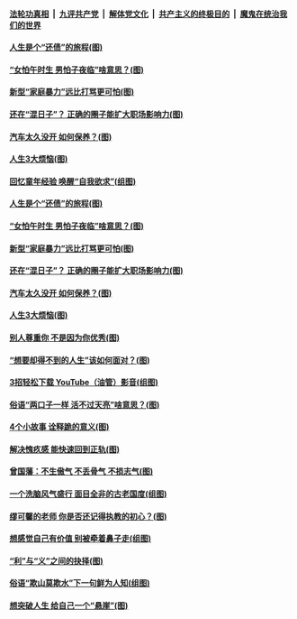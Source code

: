 

####  [法轮功真相](../../../../basic/blob/master/README.md?t=06210902) &nbsp;|&nbsp; [九评共产党](../../../../9ping.md/blob/master/README.md?t=06210902) &nbsp;|&nbsp; [解体党文化](../../../../jtdwh.md/blob/master/README.md?t=06210902)  &nbsp;|&nbsp; [共产主义的终极目的](../../../../gczydzjmd.md/blob/master/README.md?t=06210902) &nbsp;|&nbsp; [魔鬼在统治我们的世界](../../../../mgztzwmdsj.md/blob/master/README.md?t=06210902) 

#### [人生是个“还债”的旅程(图)](../pages/p8/936768.md?t=06210902) 

#### [“女怕午时生 男怕子夜临”啥意思？(图)](../pages/p8/937081.md?t=06210902) 

#### [新型“家庭暴力”远比打骂更可怕(图)](../pages/p8/936230.md?t=06210902) 

#### [还在“混日子”？ 正确的圈子能扩大职场影响力(图)](../pages/p8/937049.md?t=06210902) 

#### [汽车太久没开 如何保养？(图)](../pages/p8/937035.md?t=06210902) 

#### [人生3大烦恼(图)](../pages/p8/936959.md?t=06210902) 

#### [回忆童年经验 唤醒“自我欲求”(组图)](../pages/p8/937082.md?t=06210902) 

#### [人生是个“还债”的旅程(图)](../pages/p8/936768.md?t=06210902) 

#### [“女怕午时生 男怕子夜临”啥意思？(图)](../pages/p8/937081.md?t=06210902) 

#### [新型“家庭暴力”远比打骂更可怕(图)](../pages/p8/936230.md?t=06210902) 

#### [还在“混日子”？ 正确的圈子能扩大职场影响力(图)](../pages/p8/937049.md?t=06210902) 

#### [汽车太久没开 如何保养？(图)](../pages/p8/937035.md?t=06210902) 

#### [人生3大烦恼(图)](../pages/p8/936959.md?t=06210902) 

#### [别人尊重你 不是因为你优秀(图)](../pages/p8/936253.md?t=06210902) 

#### [“想要却得不到的人生”该如何面对？(图)](../pages/p8/936933.md?t=06210902) 

#### [3招轻松下载 YouTube（油管）影音(组图)](../pages/p8/936922.md?t=06210902) 

#### [俗语“两口子一样 活不过天亮”啥意思？(图)](../pages/p8/936917.md?t=06210902) 

#### [4个小故事 诠释跪的意义(图)](../pages/p8/936353.md?t=06210902) 

#### [解决愧疚感 能快速回到正轨(图)](../pages/p8/936834.md?t=06210902) 

#### [曾国藩：不生傲气 不丢骨气 不损志气(图)](../pages/p8/936248.md?t=06210902) 

#### [一个洗脑风气盛行 面目全非的古老国度(组图)](../pages/p8/936759.md?t=06210902) 

#### [缪可馨的老师 你是否还记得执教的初心？(图)](../pages/p8/936737.md?t=06210902) 

#### [想感觉自己有价值 别被牵着鼻子走(组图)](../pages/p8/936721.md?t=06210902) 

#### [“利”与“义”之间的抉择(图)](../pages/p8/936246.md?t=06210902) 

#### [俗语“欺山莫欺水”下一句鲜为人知(组图)](../pages/p8/936659.md?t=06210902) 

#### [想突破人生 给自己一个“悬崖”(图)](../pages/p8/936658.md?t=06210902) 

